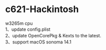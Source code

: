 # c621-Hackintosh
w3265m cpu   
1、update config.plist   
2、update OpenCorePkg & Kexts to the latest.  
3、support macOS sonoma 14.1
